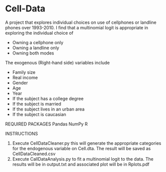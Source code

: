 # Cell-Data
A project that explores individual choices on use of cellphones or landline phones over 1993-2010.  I find that a multinomial logit is appropriate in exploring the individual choice of 
* Owning a cellphone only 
* Owning a landline only 
* Owning both modes

The exogenous (Right-hand side) variables include 
* Family size
* Real income 
* Gender
* Age 
* Year
* If the subject has a college degree
* If the subject is married
* If the subject lives in an urban area
* If the subject is caucasian 

REQUIRED PACKAGES
Pandas
NumPy
R

INSTRUCTIONS
1. Execute CellDataCleaner.py this will generate the appropriate categories for the endogenous variable on Cell.dta.  The result will be saved as CellDataCleaned.csv
2. Execute CallDataAnalysis.py to fit a multinomial logit to the data.  The results will be in output.txt and associated plot will be in Rplots.pdf
